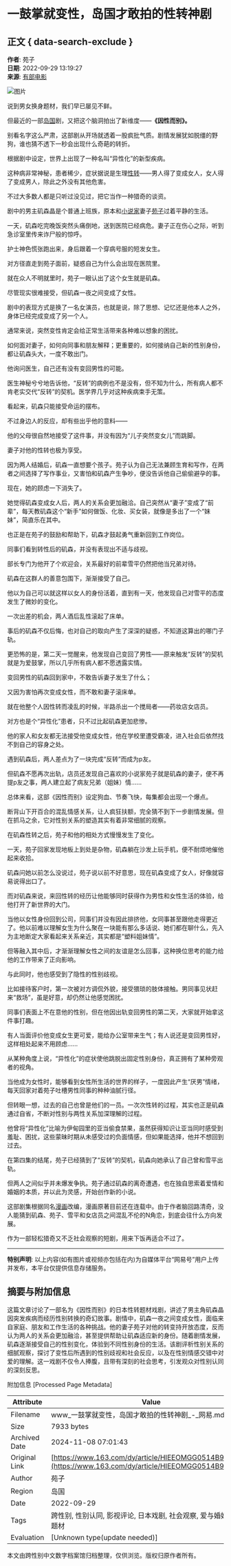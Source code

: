 # 一鼓掌就变性，岛国才敢拍的性转神剧

## 正文 { data-search-exclude }


**作者**: 苑子  
**日期**: 2022-09-29 13:19:27  
**来源**: [有部电影](https://www.163.com/dy/media/T1475209073113.html)

![图片](https://static.ws.126.net/163/f2e/dy_media/dy_media/static/images/ipLocation.f6d00eb.svg)

说到男女换身题材，我们早已屡见不鲜。

但最近的一部[岛国](https://ent.163.com/keywords/5/9/5c9b56fd/1.html)剧，又把这个脑洞拍出了新维度——**《因性而别》。**

别看名字这么严肃，这部剧从开场就透着一股疯批气质。剧情发展犹如脱缰的野狗，谁也猜不透下一秒会出现什么奇葩的转折。

根据剧中设定，世界上出现了一种名叫“异性化”的新型疾病。

这种病非常神秘，患者稀少，症状据说是生理[性转](https://ent.163.com/keywords/6/2/60278f6c/1.html)——男人得了变成女人，女人得了变成男人，除此之外没有其他危害。

不过大多数人都是只听过没见过，把它当作一种猎奇的谈资。

剧中的男主矶森晶是个普通上班族，原本和[小说家](https://ent.163.com/keywords/5/0/5c0f8bf45bb6/1.html)妻子[苑子](https://ent.163.com/keywords/8/d/82d15b50/1.html)过着平静的生活。

一天，矶森吃完晚饭突然头痛倒地，送到医院已经病危。妻子正在伤心之际，听到急诊室里传来诈尸般的惊呼。

护士神色慌张跑出来，身后跟着一个穿病号服的短发女生。

对方径直走到苑子面前，疑惑自己为什么会出现在医院里。

就在众人不明就里时，苑子一眼认出了这个女生就是矶森。

尽管现实很难接受，但矶森一夜之间变成了女性。

剧中的表现方式是换了一名女演员，也就是说，除了思想、记忆还是他本人之外，身体已经完成变成了另一个人。

通常来说，突然变性肯定会给正常生活带来各种难以想象的困扰。

如何面对妻子，如何向同事和朋友解释；更重要的，如何接纳自己新的性别身份，都让矶森头大，一度不敢出门。

他询问医生，自己还有没有变回男性的可能。

医生神秘兮兮地告诉他，“反转”的病例也不是没有，但不知为什么，所有病人都不肯老实交代“反转”的契机。医学界几乎对这种疾病束手无策。

看起来，矶森只能接受命运的摆布。

不过身边人的反应，却有些出乎他的意料——

他的父母很自然地接受了这件事，并没有因为“儿子突然变女儿”而跳脚。

妻子对他的性转也极为享受。

因为两人结婚后，矶森一直想要个孩子。苑子认为自己无法兼顾生育和写作，在两者之间选择了写作事业，又害怕和矶森产生争吵，便没告诉他自己偷偷避孕的事。

现在，她的顾虑一下消失了。

她觉得矶森变成女人后，两人的关系会更加融洽。自己突然从“妻子”变成了“前辈”，每天教矶森这个“新手”如何做饭、化妆、买女装，就像是多出了一个“妹妹”，简直乐在其中。

也正是在苑子的鼓励和帮助下，矶森才鼓起勇气重新回到工作岗位。

同事们看到转性后的矶森，并没有表现出不适与歧视。

部长专门为他开了个欢迎会，关系最好的前辈雪平仍然把他当兄弟对待。

矶森在这群人的善意包围下，渐渐接受了自己。

他以为自己可以就这样以女人的身份活着，直到有一天，他发现自己对雪平的态度发生了微妙的变化。

一次出差的机会，两人酒后乱性滚起了床单。

事后的矶森不仅后悔，也对自己的取向产生了深深的疑惑，不知道这算出的哪门子轨。

更恐怖的是，第二天一觉醒来，他发现自己变回了男性——原来触发“反转”的契机就是为爱鼓掌，所以几乎所有病人都不愿透露实情。

变回男性的矶森回到家中，不敢告诉妻子发生了什么；

又因为害怕再次变成女性，而不敢和妻子滚床单。

就在他整个人因性转而凌乱的时候，半路杀出一个搅局者——药妆店女店员。

对方也是个“异性化”患者，只不过比起矶森更加悲惨。

他的家人和女友都无法接受他变成女性，他在学校里遭受霸凌，进入社会后依然找不到自己的容身之处。

遇到矶森后，两人差点为了一块完成“反转”而成为p友。

但矶森不愿再次出轨，店员还发现自己喜欢的小说家苑子就是矶森的妻子，便不再提p友之事，两人建立起了病友兄弟（姐妹）情……

总体来看，这部《因性而别》设定狗血、节奏飞快，每集都会出现一个爆点。

断背山下开百合的混乱情感关系，让人疯狂扶额，完全猜不到下一步剧情发展。但在抓马之余，它对性别关系的塑造其实有着非常细腻的观察。

在矶森性转之后，苑子和他的相处方式慢慢发生了变化。

一天，苑子回家发现地板上到处是杂物，矶森躺在沙发上玩手机，便不耐烦地催他起来收拾。

矶森问她以前怎么没说过，苑子说以前不好意思，现在矶森变成了女人，好像就容易说得出口了。

而对矶森来说，来回性转的经历让他能够同时获得作为男性和女性生活的体验，给他打开了新世界的大门。

当他以女性身份回到公司，同事们并没有因此排挤他，女同事甚至跟他走得更近了。他以前难以理解女生为什么聚在一块能有那么多话说、她们都在聊什么，先入为主地断定大家看起来关系亲近，其实都是“塑料姐妹情”。

但等融入其中后，才渐渐理解女性之间的友谊是怎么回事，这种换位思考的能力给他的工作带来了正向影响。

与此同时，他也感受到了隐性的性别歧视。

比如接待客户时，第一次被对方调侃外貌，接受猥琐的肢体接触。男同事见状赶来“救场”，虽是好意，却仍然让他感觉困扰。

同事们表面上不在意他的性别，但在他因出轨变回男性的第二天，大家就开始拿这件事打趣。

有人当面评价他变成女生更可爱，能给办公室带来生气；有人说还是变回男性好，这样相处起来不用顾虑……

从某种角度上说，“异性化”的症状使他跳脱出固定性别身份，真正拥有了某种旁观者的视角。

当他成为女性时，能够看到女性所生活的世界的样子，一度因此产生“厌男”情绪，每天回家对着苑子吐槽男性同事的种种油腻行径。

但转眼一想，过去的自己也曾是他们的一员。一次次性转的过程，其实也正是矶森通过自省，不断对性别与两性关系加深理解的过程。

他曾将“异性化”比喻为伊甸园里的亚当偷食禁果，虽然获得知识让亚当同时感受到羞耻、困扰，这些蒙昧时期从未感受过的负面情感，但如果能选择，他并不想回到过去。

在第四集的结尾，苑子已经猜到了“反转”的契机，矶森向她承认了自己曾和雪平出轨。

但两人之间似乎并未爆发争执。苑子通过矶森的离奇遭遇，也在独自思索着爱情和婚姻的本质，并以此为灵感，开始创作新的小说。

这部剧集根据同名[漫画](https://ent.163.com/keywords/6/2/6f2b753b/1.html)改编，漫画原著目前还在连载中。由于作者脑回路清奇，没人能猜到矶森、苑子、雪平和女店员之间混乱不伦的N角恋，到底会往什么方向发展。

作为一部轻松猎奇又不乏社会观察的短剧，用来下饭再适合不过了。

---

**特别声明**: 以上内容(如有图片或视频亦包括在内)为自媒体平台“网易号”用户上传并发布，本平台仅提供信息存储服务。

## 摘要与附加信息

<!-- tcd_abstract -->
这篇文章讨论了一部名为《因性而别》的日本性转题材戏剧，讲述了男主角矶森晶因突发疾病而经历性别转换的奇幻故事。剧情中，矶森一夜之间变成女性，面临来自家庭、朋友和工作生活的各种挑战。他的妻子苑子对他的转变持开放态度，反而认为两人的关系会更加融洽，甚至提供帮助让矶森适应新的身份。随着剧情发展，矶森逐渐接受自己的性别变化，体验到不同性别身份的生活。该剧评析性别关系的细腻观察，探讨了变性后所遇到的性别歧视和社会反应，以及在性别情感交错中对爱的理解。这一戏剧不仅令人捧腹，且带有深刻的社会思考，引发观众对性别认同的深刻反思。
<!-- tcd_abstract_end -->

附加信息 [Processed Page Metadata]

| Attribute       | Value                                  |
|-----------------|----------------------------------------|
| Filename        | www_一鼓掌就变性，岛国才敢拍的性转神剧_-_网易.md                             |
| Size            | 7933 bytes                           |
| Archived Date   | 2024-11-08 07:01:43                             |
| Original Link   | [https://www.163.com/dy/article/HIEEOMGG0514B995.html](https://www.163.com/dy/article/HIEEOMGG0514B995.html)                       |
| Author          | 苑子                               |
| Region          | 岛国                               |
| Date            | 2022-09-29                                 |
| Tags            | 跨性别, 性别认同, 影视评论, 日本戏剧, 社会观察, 爱与婚姻, 性转题材                                 |
| Evaluation            | [Unknown type(update needed)]                                 |
<!-- tcd_table_end -->

本文由跨性别中文数字档案馆归档整理，仅供浏览。版权归原作者所有。
